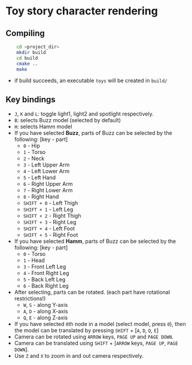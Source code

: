 # Toy story character rendering

## Compiling
```bash
    cd <project_dir>
	mkdir build
	cd build
	cmake ..
	make
```
- if build succeeds, an executable `toys` will be created in `build/`

## Key bindings
- `J`, `K` and `L`: toggle light1, light2 and spotlight respectively.
- `B`: selects Buzz model (selected by default)
- `H`: selects Hamm model
- If you have selected **Buzz**, parts of Buzz can be selected by the following: [key - part]
    - `0` - Hip
    - `1` - Torso
    - `2` - Neck
    - `3` - Left Upper Arm
    - `4` - Left Lower Arm
    - `5` - Left Hand
    - `6` - Right Upper Arm
    - `7` - Right Lower Arm
    - `8` - Right Hand
    - `SHIFT + 0` - Left Thigh
    - `SHIFT + 1` - Left Leg
    - `SHIFT + 2` - Right Thigh
    - `SHIFT + 3` - Right Leg
    - `SHIFT + 4` - Left Foot
    - `SHIFT + 5` - Right Foot
- If you have selected **Hamm**, parts of Buzz can be selected by the following: [key - part]
    - `0` - Torso
    - `1` - Head
    - `3` - Front Left Leg
    - `4` - Front Right Leg
    - `5` - Back Left Leg
    - `6` - Back Right Leg
- After selecting, parts can be rotated. (each part have rotational restrictions!)
    - `W`, `S` - along Y-axis
    - `A`, `D` - along X-axis
    - `Q`, `E` - along Z-axis
- If you have selected `0`th node in a model (select model, press `0`), then the model can be translated by pressing `SHIFT` + [`A`, `D`, `Q`, `E`]
- Camera can be rotated using `ARROW` keys, `PAGE UP` and `PAGE DOWN`.
- Camera can be translated using `SHIFT` + [`ARROW` keys, `PAGE UP`, `PAGE DOWN`].
- Use `Z` and `X` to zoom in and out camera respectively.
